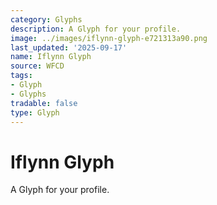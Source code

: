 ```yaml
---
category: Glyphs
description: A Glyph for your profile.
image: ../images/iflynn-glyph-e721313a90.png
last_updated: '2025-09-17'
name: Iflynn Glyph
source: WFCD
tags:
- Glyph
- Glyphs
tradable: false
type: Glyph
---
```


# Iflynn Glyph

A Glyph for your profile.

